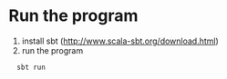 # Run the program

1. install sbt (http://www.scala-sbt.org/download.html)
2. run the program
```
  sbt run
```
